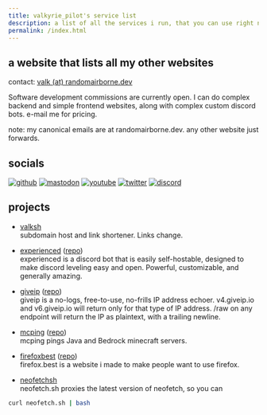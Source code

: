 ```yaml
---
title: valkyrie_pilot's service list
description: a list of all the services i run, that you can use right now!
permalink: /index.html
---
```


## a website that lists all my other websites
contact: [valk (at) randomairborne.dev](mailto:valk@randomairborne.dev)

Software development commissions are currently open. I can do complex backend and simple frontend websites, along with complex custom discord bots.
e-mail me for pricing.

note: my canonical emails are at randomairborne.dev. any other website just forwards.

## socials

[![github](https://img.shields.io/badge/github-randomairborne-lightgrey?logo=github)](https://github.com/randomairborne)
[![mastodon](https://img.shields.io/badge/mastodon-%40valk%40zero.lgbt-563ACC?logo=mastodon)](https://mastodon.zero.lgbt/@valk)
[![youtube](https://img.shields.io/badge/youtube-valkyrie__pilot-FF0000?logo=youtube)](https://www.youtube.com/@valkyrie_pilot)
[![twitter](https://img.shields.io/badge/twitter-%40valkyrie__pilot-1DA1F2?logo=twitter)](https://twitter.com/valkyrie_pilot)
[![discord](https://img.shields.io/badge/discord-valkyrie__pilot-5865F2?logo=discord)](https://valk.sh/discord)

## projects

- [valksh](https://valk.sh/) \
subdomain host and link shortener. Links change.

- [experienced](https://xp.valk.sh/) ([repo](https://github.com/randomairborne/experienced)) \
experienced is a discord bot that is easily self-hostable, designed to make discord leveling easy and open.
Powerful, customizable, and generally amazing.

- [giveip](https://giveip.io) ([repo](https://github.com/randomairborne/giveip)) \
giveip is a no-logs, free-to-use, no-frills IP address echoer. v4.giveip.io and v6.giveip.io will return only
for that type of IP address. /raw on any endpoint will return the IP as plaintext, with a trailing newline.

- [mcping](https://mcping.me) ([repo](https://github.com/randomairborne/mcping)) \
mcping pings Java and Bedrock minecraft servers.

- [firefoxbest](https://firefox.best) ([repo](https://github.com/randomairborne/firefox.best)) \
firefox.best is a website i made to make people want to use firefox.

- [neofetchsh](https://neofetch.sh) \
neofetch.sh proxies the latest version of neofetch, so you can

```sh
curl neofetch.sh | bash
```
